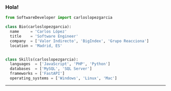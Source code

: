 ### Hola!

<!--
**carloslopezgarcia/carloslopezgarcia** is a ✨ _special_ ✨ repository because its `README.md` (this file) appears on your GitHub profile.

Here are some ideas to get you started:

- 🔭 I’m currently working on ...
- 🌱 I’m currently learning ...
- 👯 I’m looking to collaborate on ...
- 🤔 I’m looking for help with ...
- 💬 Ask me about ...
- 📫 How to reach me: ...
- 😄 Pronouns: ...
- ⚡ Fun fact: ...
-->
```python
from SoftwareDeveloper import carloslopezgarcia

class Bio(carloslopezgarcia):
  name     = 'Carlos López'
  title    = 'Software Engineer'
  company  = ['Valor Indirecto', 'BigIndex', 'Grupo Reacciona']
  location = 'Madrid, ES'


class Skills(carloslopezgarcia):
  languages  = ['JavaScript', 'PHP', 'Python']
  databases  = ['MySQL', 'SQL Server']
  frameworks = ['FastAPI']
  operating_systems = ['Windows', 'Linux', 'Mac']

```
----
<!--
### ⚙️ &nbsp;GitHub Analytics

<p align="center">
<a href="https://github.com/carloslopezgarcia">
  <img height="180em" src="https://github-readme-stats-eight-theta.vercel.app/api?username=carloslopezgarcia&show_icons=true&theme=algolia&include_all_commits=true&count_private=true"/>
  <img height="180em" src="https://github-readme-stats-eight-theta.vercel.app/api/top-langs/?username=carloslopezgarcia&layout=compact&langs_count=8&theme=algolia"/>
</a>
</p>
-->
